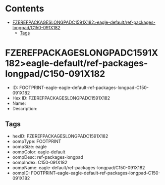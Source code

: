 



Contents
========

* [FZEREFPACKAGESLONGPADC1591X182>eagle-default/ref-packages-longpad/C150-091X182](#fzerefpackageslongpadc1591x182eagle-defaultref-packages-longpadc150-091x182)
	* [Tags](#tags)

# FZEREFPACKAGESLONGPADC1591X182>eagle-default/ref-packages-longpad/C150-091X182

- ID: FOOTPRINT-eagle-eagle-default-ref-packages-longpad-C150-091X182
- Hex ID: FZEREFPACKAGESLONGPADC1591X182
- Name: 
- Description: 

## Tags

- hexID: FZEREFPACKAGESLONGPADC1591X182
- oompType: FOOTPRINT
- oompSize: eagle
- oompColor: eagle-default
- oompDesc: ref-packages-longpad
- oompIndex: C150-091X182
- oompName: eagle-default/ref-packages-longpad/C150-091X182
- oompID: FOOTPRINT-eagle-eagle-default-ref-packages-longpad-C150-091X182
